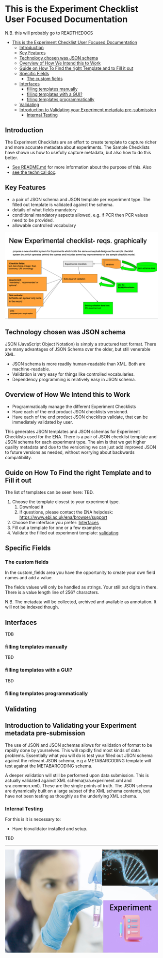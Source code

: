 # This is the Experiment Checklist User Focused Documentation

N.B. this will probably go to READTHEDOCS

<!-- TOC -->
* [This is the Experiment Checklist User Focused Documentation](#this-is-the-experiment-checklist-user-focused-documentation)
  * [Introduction](#introduction)
  * [Key Features](#key-features)
  * [Technology chosen was JSON schema](#technology-chosen-was-json-schema)
  * [Overview of How We Intend this to Work](#overview-of-how-we-intend-this-to-work)
  * [Guide on How To Find the right Template and to Fill it out](#guide-on-how-to-find-the-right-template-and-to-fill-it-out)
  * [Specific Fields](#specific-fields)
    * [The custom fields](#the-custom-fields)
  * [Interfaces](#interfaces)
    * [filling templates manually](#filling-templates-manually)
    * [filling templates with a GUI?](#filling-templates-with-a-gui)
    * [filling templates programmatically](#filling-templates-programmatically)
  * [Validating](#validating)
  * [Introduction to Validating your Experiment metadata pre-submission](#introduction-to-validating-your-experiment-metadata-pre-submission)
    * [Internal Testing](#internal-testing)
<!-- TOC -->

## Introduction
The Experiment Checklists are an effort to create template to capture 
richer and more accurate metadata about experiments. The Sample Checklists have shown us how to usefully 
capture metadata, but also how to do this better.
* [See README.md](../README.md) for more information about the purpose of this. Also 
* [see the technical doc](ExperimentChecklistTechnicalDoc.md).

## Key Features
* a pair of JSON schema and JSON template per experiment type. The filled out template is validated against the schema. 
* details of what fields mandatory 
* conditional mandatory aspects allowed, e.g. if PCR then PCR values need to be provided.
* allowable controlled vocabulary 


![](ExperimentChecklistGraphically.png)



## Technology chosen was JSON schema
JSON (JavaScript Object Notation) is simply a structured text format.  There are many advantages of JSON Schema over the older, but still venerable XML.
* JSON schema is more readily human-readable than XML. Both are machine-readable.
* Validation is very easy for things like controlled vocabularies.
* Dependency programming is relatively easy in JSON schema.

## Overview of How We Intend this to Work

* Programmatically manage the different Experiment Checklists
* Have each of the end product JSON checklists versioned.
* Have each of the end product JSON checklists validate, that can be immediately 
validated by user.

This generates JSON templates and JSON schemas for Experiment Checklists used for the ENA. There is a pair of JSON checklist template and JSON schema for each experiment type.
The aim is that we get higher quality metadata and due to the versioning we can just 
add improved JSON to future versions as needed, without worrying about backwards compatibility. 

## Guide on How To Find the right Template and to Fill it out

The list of templates can be seen here: TBD. 
1. Choose the template closest to your experiment type.
   1. Download it
   2. If questions, please contact the ENA helpdesk: https://www.ebi.ac.uk/ena/browser/support
2. Choose the interface you prefer: [Interfaces](#Interfaces)
3. Fill out a template for one or a few examples
4. Validate the filled out experiment template: [validating](#Validating)

## Specific Fields
### The custom fields
In the custom_fields area you have the opportunity to create your own field names and add a value.

The fields values will only be handled as strings. Your still put digits in there. There is a value length line of 256? characters. 

N.B. The metadata will be collected, archived and available as annotation. It will not be indexed though.

## Interfaces
TDB
### filling templates manually
TBD
### filling templates with a GUI?
TBD
### filling templates programmatically


## Validating
## Introduction to Validating your Experiment metadata pre-submission
   The use of JSON and JSON schemas allows for validation of format to be rapidly done by yourselves. This will rapidly find most kinds of data problems. 
Essentially what you will do is test your filled out JSON schema against the relevant JSON schema, e.g a METABARCODING template
will test against the METABARCODING schema.

A deeper validation will still be performed upon data submission. This is actually validated against XML schema(sra.experiment.xml and sra.common.xml). These are the single points of truth.
The JSON schema are dynamically built on a large subset of the XML schema contents, but have not been testing as thoughly as the underlying XML schema.

### Internal Testing
For this is it is necessary to:
* Have biovalidator installed and setup.

TBD

***
![](ExptChecklistpng.png)
